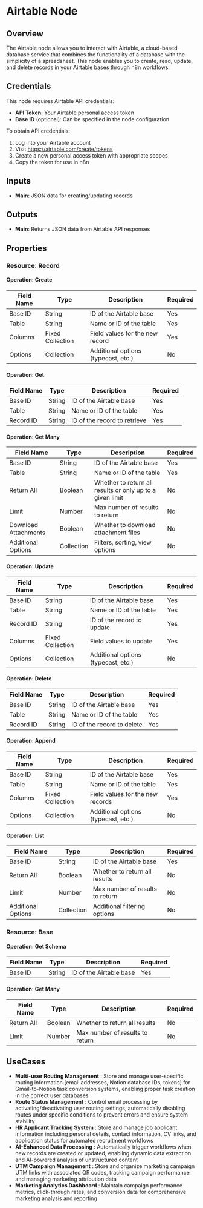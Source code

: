 # Airtable Node

## Overview

The Airtable node allows you to interact with Airtable, a cloud-based database service that combines the functionality of a database with the simplicity of a spreadsheet. This node enables you to create, read, update, and delete records in your Airtable bases through n8n workflows.

## Credentials

This node requires Airtable API credentials:
- **API Token**: Your Airtable personal access token
- **Base ID** (optional): Can be specified in the node configuration

To obtain API credentials:
1. Log into your Airtable account
2. Visit https://airtable.com/create/tokens
3. Create a new personal access token with appropriate scopes
4. Copy the token for use in n8n

## Inputs

- **Main**: JSON data for creating/updating records

## Outputs

- **Main**: Returns JSON data from Airtable API responses

## Properties

### Resource: Record

#### Operation: Create
| Field Name | Type | Description | Required |
|---|---|---|---|
| Base ID | String | ID of the Airtable base | Yes |
| Table | String | Name or ID of the table | Yes |
| Columns | Fixed Collection | Field values for the new record | Yes |
| Options | Collection | Additional options (typecast, etc.) | No |

#### Operation: Get
| Field Name | Type | Description | Required |
|---|---|---|---|
| Base ID | String | ID of the Airtable base | Yes |
| Table | String | Name or ID of the table | Yes |
| Record ID | String | ID of the record to retrieve | Yes |

#### Operation: Get Many
| Field Name | Type | Description | Required |
|---|---|---|---|
| Base ID | String | ID of the Airtable base | Yes |
| Table | String | Name or ID of the table | Yes |
| Return All | Boolean | Whether to return all results or only up to a given limit | No |
| Limit | Number | Max number of results to return | No |
| Download Attachments | Boolean | Whether to download attachment files | No |
| Additional Options | Collection | Filters, sorting, view options | No |

#### Operation: Update
| Field Name | Type | Description | Required |
|---|---|---|---|
| Base ID | String | ID of the Airtable base | Yes |
| Table | String | Name or ID of the table | Yes |
| Record ID | String | ID of the record to update | Yes |
| Columns | Fixed Collection | Field values to update | Yes |
| Options | Collection | Additional options (typecast, etc.) | No |

#### Operation: Delete
| Field Name | Type | Description | Required |
|---|---|---|---|
| Base ID | String | ID of the Airtable base | Yes |
| Table | String | Name or ID of the table | Yes |
| Record ID | String | ID of the record to delete | Yes |

#### Operation: Append
| Field Name | Type | Description | Required |
|---|---|---|---|
| Base ID | String | ID of the Airtable base | Yes |
| Table | String | Name or ID of the table | Yes |
| Columns | Fixed Collection | Field values for the new records | Yes |
| Options | Collection | Additional options (typecast, etc.) | No |

#### Operation: List
| Field Name | Type | Description | Required |
|---|---|---|---|
| Base ID | String | ID of the Airtable base | Yes |
| Return All | Boolean | Whether to return all results | No |
| Limit | Number | Max number of results to return | No |
| Additional Options | Collection | Additional filtering options | No |

### Resource: Base

#### Operation: Get Schema
| Field Name | Type | Description | Required |
|---|---|---|---|
| Base ID | String | ID of the Airtable base | Yes |

#### Operation: Get Many
| Field Name | Type | Description | Required |
|---|---|---|---|
| Return All | Boolean | Whether to return all results | No |
| Limit | Number | Max number of results to return | No |

## UseCases

- **Multi-user Routing Management** : Store and manage user-specific routing information (email addresses, Notion database IDs, tokens) for Gmail-to-Notion task conversion systems, enabling proper task creation in the correct user databases
- **Route Status Management** : Control email processing by activating/deactivating user routing settings, automatically disabling routes under specific conditions to prevent errors and ensure system stability
- **HR Applicant Tracking System** : Store and manage job applicant information including personal details, contact information, CV links, and application status for automated recruitment workflows
- **AI-Enhanced Data Processing** : Automatically trigger workflows when new records are created or updated, enabling dynamic data extraction and AI-powered analysis of unstructured content
- **UTM Campaign Management** : Store and organize marketing campaign UTM links with associated QR codes, tracking campaign performance and managing marketing attribution data
- **Marketing Analytics Dashboard** : Maintain campaign performance metrics, click-through rates, and conversion data for comprehensive marketing analysis and reporting

